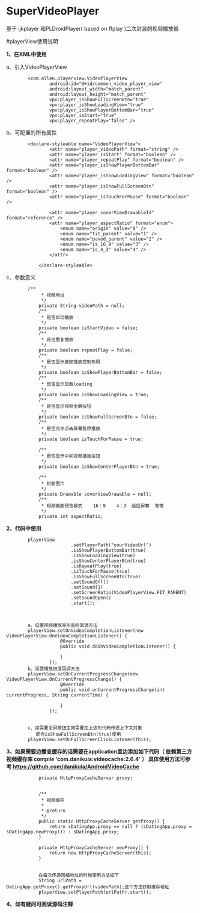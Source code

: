 # SuperVideoPlayer
基于 ijkplayer 和PLDroidPlayer( based on ffplay )二次封装的视频播放器


#playerView使用说明

**1、在XML中使用**

a、引入VideoPlayerView

            <com.allen.playerview.VideoPlayerView
                    android:id="@+id/common_video_player_view"
                    android:layout_width="match_parent"
                    android:layout_height="match_parent"
                    vpv:player_isShowFullScreenBtn="true"
                    vpv:player_isShowLoadingView="true"
                    vpv:player_isShowPlayerBottomBar="true"
                    vpv:player_isStart="true"
                    vpv:player_repeatPlay="false" />
                    
                    
                    
                    
b、可配置的所有属性

            <declare-styleable name="VideoPlayerView">
                    <attr name="player_videoPath" format="string" />
                    <attr name="player_isStart" format="boolean" />
                    <attr name="player_repeatPlay" format="boolean" />
                    <attr name="player_isShowPlayerBottomBar" format="boolean" />
                    <attr name="player_isShowLoadingView" format="boolean" />
                    <attr name="player_isShowFullScreenBtn" format="boolean" />
                    <attr name="player_isTouchForPause" format="boolean" />
            
                    <attr name="player_coverViewDrawableId" format="reference" />
                    <attr name="player_aspectRatio" format="enum">
                        <enum name="origin" value="0" />
                        <enum name="fit_parent" value="1" />
                        <enum name="paved_parent" value="2" />
                        <enum name="is_16_9" value="3" />
                        <enum name="is_4_3" value="4" />
                    </attr>
            
                </declare-styleable>
                
                
                
                
c、参数意义

            /**
                 * 视频地址
                 */
                private String videoPath = null;
                /**
                 * 是否自动播放
                 */
                private boolean isStartVideo = false;
                /**
                 * 是否重复播放
                 */
                private boolean repeatPlay = false;
                /**
                 * 是否显示底部播放控制布局
                 */
                private boolean isShowPlayerBottomBar = false;
                /**
                 * 是否显示加载loading
                 */
                private boolean isShowLoadingView = true;
                /**
                 * 是否显示视频全屏按钮
                 */
                private boolean isShowFullScreenBtn = false;
                /**
                 * 是否允许点击屏幕暂停播放
                 */
                private boolean isTouchForPause = true;
            
                /**
                 * 是否显示中间视频播放按钮
                 */
                private boolean isShowCenterPlayerBtn = true;
            
                /**
                 * 封面图片
                 */
                private Drawable coverViewDrawable = null;
                /**
                 * 视频画面预览模式    16：9    4：3  适应屏幕  等等
                 */
                private int aspectRatio;
                
                
**2、代码中使用**

            playerView
                            .setPlayerPath("yourVideoUrl")
                            .isShowPlayerBottomBar(true)
                            .isShowLoadingView(true)
                            .isShowCenterPlayerBtn(true)
                            .isRepeatPlay(true)
                            .isTouchForPause(true)
                            .isShowFullScreenBtn(true)
                            .setSoundOff()
                            .setSound(1)
                            .setScreenRatio(VideoPlayerView.FIT_PARENT)
                            .setSoundOpen()
                            .start();
                            
                            
      
            a、设置视频播放完毕监听回调方法
            playerView.setOnVideoCompletionListener(new VideoPlayerView.OnVideoCompletionListener() {
                        @Override
                        public void doOnVideoCompletionListener() {
            
                        }
                    });
            b、设置播放进度回调方法       
            playerView.setOnCurrentProgressChange(new VideoPlayerView.OnCurrentProgressChange() {
                        @Override
                        public void onCurrentProgressChange(int currentProgress, String currentTime) {
            
                        }
                    });
                    
                    
            c、如需要全屏按钮生效需要加上这句代码传递上下文对象
               配合isShowFullScreenBtn(true)使用       
            playerView.setOnFullScreenClickListener(this);
            
            
            
            
**3、如果需要边播变缓存的话需要在application里边添加如下代码（ 依赖第三方视频缓存库    compile 'com.danikula:videocache:2.6.4'  ）
    具体使用方法可参考 https://github.com/danikula/AndroidVideoCache**
    

                private HttpProxyCacheServer proxy;


                /**
                 * 视频缓存
                 *
                 * @return
                 */
                public static HttpProxyCacheServer getProxy() {
                    return sDatingApp.proxy == null ? (sDatingApp.proxy = sDatingApp.newProxy()) : sDatingApp.proxy;
                }
            
                private HttpProxyCacheServer newProxy() {
                    return new HttpProxyCacheServer(this);
                }
                
                
                在每次传递网络地址的时候使用方法如下
                String urlPath = DatingApp.getProxy().getProxyUrl(videoPath);这个方法获取缓存地址
                playerView.setPlayerPath(urlPath).start();
                
**4、如有疑问可阅读源码注释**